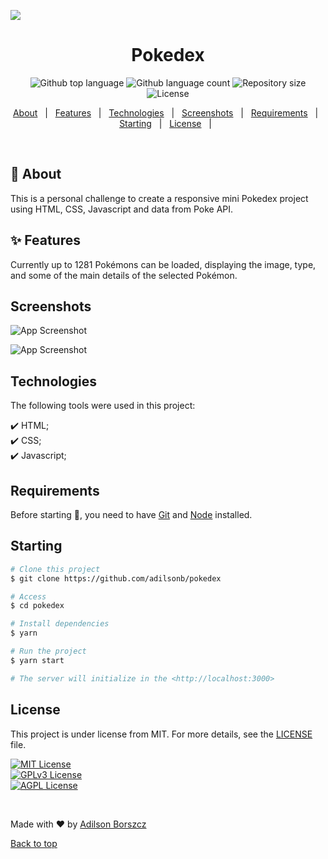<div align="center" id="top"></div>

![](https://i.imgur.com/zmrW9NT.gif)

<h1 align="center">Pokedex</h1>

<p align="center">
  <img alt="Github top language" src="https://img.shields.io/github/languages/top/adilsonb/pokedex?color=56BEB8">

  <img alt="Github language count" src="https://img.shields.io/github/languages/count/adilsonb/pokedex?color=56BEB8">

  <img alt="Repository size" src="https://img.shields.io/github/repo-size/adilsonb/pokedex?color=56BEB8">

  <img alt="License" src="https://img.shields.io/github/license/adilsonb/pokedex?color=56BEB8">

  <!-- <img alt="Github issues" src="https://img.shields.io/github/issues/adilsonb/pokedex?color=56BEB8" /> -->

  <!-- <img alt="Github forks" src="https://img.shields.io/github/forks/adilsonb/pokedex?color=56BEB8" /> -->

  <!-- <img alt="Github stars" src="https://img.shields.io/github/stars/adilsonb/pokedex?color=56BEB8" /> -->
</p>

<p align="center">
  <a href="#dart-about">About</a> &#xa0; | &#xa0; 
  <a href="#sparkles-features">Features</a> &#xa0; | &#xa0;
  <a href="#rocket-technologies">Technologies</a> &#xa0; | &#xa0;
  <a href="#rocket-technologies">Screenshots</a> &#xa0; | &#xa0;
  <a href="#white_check_mark-requirements">Requirements</a> &#xa0; | &#xa0;
  <a href="#checkered_flag-starting">Starting</a> &#xa0; | &#xa0;
  <a href="#memo-license">License</a> &#xa0; | &#xa0;
</p>

<br>

## :dart: About ##

This is a personal challenge to create a responsive mini Pokedex project using HTML,  CSS, Javascript and data from Poke API.

## :sparkles: Features ##

Currently up to 1281 Pokémons can be loaded, displaying the image, type, and some of the main details of the selected Pokémon.

## Screenshots  ##

![App Screenshot](https://i.imgur.com/BzXQ8d5.png)

![App Screenshot](https://i.imgur.com/PMxSs80.png)

## Technologies ##

The following tools were used in this project:

:heavy_check_mark: HTML;\
:heavy_check_mark: CSS;\
:heavy_check_mark: Javascript;

## Requirements ##

Before starting :checkered_flag:, you need to have [Git](https://git-scm.com) and [Node](https://nodejs.org/en/) installed.

## Starting ##

```bash
# Clone this project
$ git clone https://github.com/adilsonb/pokedex

# Access
$ cd pokedex

# Install dependencies
$ yarn

# Run the project
$ yarn start

# The server will initialize in the <http://localhost:3000>
```

## License ##

This project is under license from MIT. For more details, see the [LICENSE](License) file.

[![MIT License](https://img.shields.io/badge/License-MIT-green.svg)](https://choosealicense.com/licenses/mit/)  
[![GPLv3 License](https://img.shields.io/badge/License-GPL%20v3-yellow.svg)](https://choosealicense.com/licenses/gpl-3.0/)  
[![AGPL License](https://img.shields.io/badge/license-AGPL-blue.svg)](https://choosealicense.com/licenses/gpl-3.0/)  

&#xa0;

Made with :heart: by <a href="https://github.com/adilsonb" target="_blank">Adilson Borszcz</a>



<a href="#top">Back to top</a>